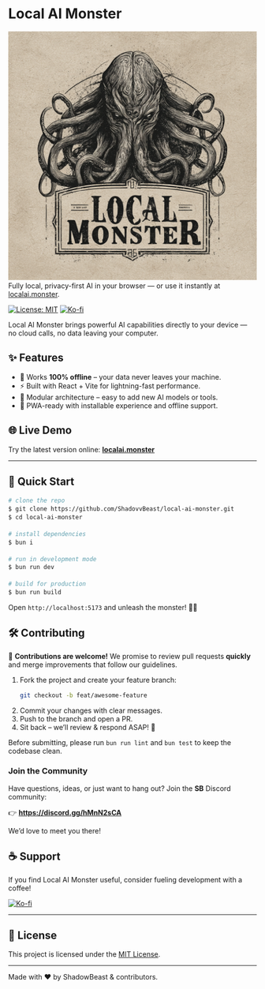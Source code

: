 # Local AI Monster
![Local AI Monster logo](public/logo.png)
Fully local, privacy-first AI in your browser — or use it instantly at [localai.monster](https://localai.monster).

[![License: MIT](https://img.shields.io/badge/License-MIT-yellow.svg)](LICENSE) [![Ko-fi](https://ko-fi.com/img/githubbutton_sm.svg)](https://ko-fi.com/shadovvbeast)

Local AI Monster brings powerful AI capabilities directly to your device — no cloud calls, no data leaving your computer.

## ✨ Features

- 🔌 Works **100% offline** – your data never leaves your machine.
- ⚡ Built with React + Vite for lightning-fast performance.
- 🧩 Modular architecture – easy to add new AI models or tools.
- 📱 PWA-ready with installable experience and offline support.

## 🌐 Live Demo

Try the latest version online: **[localai.monster](https://localai.monster)**

---

## 🚀 Quick Start

```bash
# clone the repo
$ git clone https://github.com/ShadovvBeast/local-ai-monster.git
$ cd local-ai-monster

# install dependencies
$ bun i

# run in development mode
$ bun run dev

# build for production
$ bun run build
```

Open `http://localhost:5173` and unleash the monster! 🧟‍♂️

## 🛠️ Contributing

💚 **Contributions are welcome!** We promise to review pull requests **quickly** and merge improvements that follow our guidelines.

1. Fork the project and create your feature branch:
   ```bash
   git checkout -b feat/awesome-feature
   ```
2. Commit your changes with clear messages.
3. Push to the branch and open a PR.
4. Sit back – we’ll review & respond ASAP! 🚀

Before submitting, please run `bun run lint` and `bun test` to keep the codebase clean.

### Join the Community

Have questions, ideas, or just want to hang out? Join the **SB** Discord community:

👉 **https://discord.gg/hMnN2sCA**

We’d love to meet you there!

## ☕ Support

If you find Local AI Monster useful, consider fueling development with a coffee!

[![Ko-fi](https://ko-fi.com/img/githubbutton_sm.svg)](https://ko-fi.com/shadovvbeast)

---

## 📄 License

This project is licensed under the [MIT License](LICENSE).

---

Made with ❤️ by ShadowBeast & contributors.
